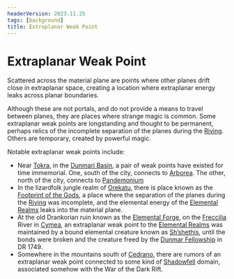 ```yaml
---
headerVersion: 2023.11.25
tags: [background]
title: Extraplanar Weak Point
---
```

# Extraplanar Weak Point

Scattered across the material plane are points where other planes drift close in extraplanar space, creating a location where extraplanar energy leaks across planar boundaries. 

Although these are not portals, and do not provide a means to travel between planes, they are places where strange magic is common. Some extraplanar weak points are longstanding and thought to be permanent, perhaps relics of the incomplete separation of the planes during the [Riving](<../../events/ancient/riving.md>). Others are temporary, created by powerful magic. 


Notable extraplanar weak points include:
- Near [Tokra](<../../gazetteer/greater-dunmar/realms/dunmar/central-dunmar/tokra/tokra.md>), in the [Dunmari Basin](<../../gazetteer/greater-dunmar/dunmari-basin/dunmari-basin.md>), a pair of weak points have existed for time immemorial. One, south of the city, connects to [Arborea](<spiritual-realms/other-realms/arborea.md>). The other, north of the city, connects to [Pandemonium](<spiritual-realms/other-realms/pandemonium.md>)
- In the lizardfolk jungle realm of [Orekatu](<../../gazetteer/far-south/orekatu.md>), there is place known as the [Footprint of the Gods](<../../gazetteer/far-south/azta-lekua.md>), a place where the separation of the planes during the [Riving](<../../events/ancient/riving.md>) was incomplete, and the elemental energy of the [Elemental Realms](<energy-realms/elemental-realms/elemental-realms.md>) leaks into the material plane.
- At the old Drankorian ruin known as the [Elemental Forge](<../../gazetteer/western-green-sea/cymea/elemental-forge.md>), on the [Freccilia](<../../gazetteer/western-green-sea/cymea/freccilia.md>) River in [Cymea](<../../gazetteer/western-green-sea/cymea/cymea.md>), an extraplanar weak point to the [Elemental Realms](<energy-realms/elemental-realms/elemental-realms.md>) was maintained by a bound elemental creature known as [Sh’shethis](<../../people/extraplanar-powers/shshethis.md>), until the bonds were broken and the creature freed by the [Dunmar Fellowship](<../../people/pcs/dunmar-fellowship/dunmar-fellowship.md>) in DR 1749. 
- Somewhere in the mountains south of [Cedrano](<../../gazetteer/west-coast/chardonian-empire/apporia/cedrano.md>), there are rumors of an extraplanar weak point connected to some kind of [Shadowfell](<echo-realms/shadowfell/shadowfell.md>) domain, associated somehow with the War of the Dark Rift.
